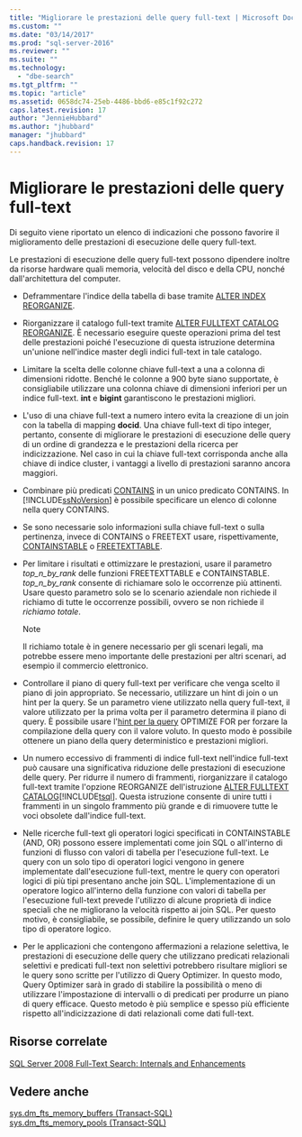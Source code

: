 ```yaml
---
title: "Migliorare le prestazioni delle query full-text | Microsoft Docs"
ms.custom: ""
ms.date: "03/14/2017"
ms.prod: "sql-server-2016"
ms.reviewer: ""
ms.suite: ""
ms.technology: 
  - "dbe-search"
ms.tgt_pltfrm: ""
ms.topic: "article"
ms.assetid: 0658dc74-25eb-4486-bbd6-e85c1f92c272
caps.latest.revision: 17
author: "JennieHubbard"
ms.author: "jhubbard"
manager: "jhubbard"
caps.handback.revision: 17
---
```

# Migliorare le prestazioni delle query full-text
  Di seguito viene riportato un elenco di indicazioni che possono favorire il miglioramento delle prestazioni di esecuzione delle query full-text.  
  
 Le prestazioni di esecuzione delle query full-text possono dipendere inoltre da risorse hardware quali memoria, velocità del disco e della CPU, nonché dall'architettura del computer.  
  
-   Deframmentare l'indice della tabella di base tramite [ALTER INDEX REORGANIZE](../../t-sql/statements/alter-index-transact-sql.md).  
  
-   Riorganizzare il catalogo full-text tramite [ALTER FULLTEXT CATALOG REORGANIZE](../../t-sql/statements/alter-fulltext-catalog-transact-sql.md). È necessario eseguire queste operazioni prima del test delle prestazioni poiché l'esecuzione di questa istruzione determina un'unione nell'indice master degli indici full-text in tale catalogo.  
  
-   Limitare la scelta delle colonne chiave full-text a una a colonna di dimensioni ridotte. Benché le colonne a 900 byte siano supportate, è consigliabile utilizzare una colonna chiave di dimensioni inferiori per un indice full-text. **int** e **bigint** garantiscono le prestazioni migliori.  
  
-   L'uso di una chiave full-text a numero intero evita la creazione di un join con la tabella di mapping **docid**. Una chiave full-text di tipo integer, pertanto, consente di migliorare le prestazioni di esecuzione delle query di un ordine di grandezza e le prestazioni della ricerca per indicizzazione. Nel caso in cui la chiave full-text corrisponda anche alla chiave di indice cluster, i vantaggi a livello di prestazioni saranno ancora maggiori.  
  
-   Combinare più predicati [CONTAINS](../../t-sql/queries/contains-transact-sql.md) in un unico predicato CONTAINS. In [!INCLUDE[ssNoVersion](../../includes/ssnoversion-md.md)] è possibile specificare un elenco di colonne nella query CONTAINS.  
  
-   Se sono necessarie solo informazioni sulla chiave full-text o sulla pertinenza, invece di CONTAINS o FREETEXT usare, rispettivamente, [CONTAINSTABLE](../../relational-databases/system-functions/containstable-transact-sql.md) o [FREETEXTTABLE](../../relational-databases/system-functions/freetexttable-transact-sql.md).  
  
-   Per limitare i risultati e ottimizzare le prestazioni, usare il parametro *top_n_by_rank* delle funzioni FREETEXTTABLE e CONTAINSTABLE. *top_n_by_rank* consente di richiamare solo le occorrenze più attinenti. Usare questo parametro solo se lo scenario aziendale non richiede il richiamo di tutte le occorrenze possibili, ovvero se non richiede il *richiamo totale*.  
  
    > [!NOTE]  
    >  Il richiamo totale è in genere necessario per gli scenari legali, ma potrebbe essere meno importante delle prestazioni per altri scenari, ad esempio il commercio elettronico.  
  
-   Controllare il piano di query full-text per verificare che venga scelto il piano di join appropriato. Se necessario, utilizzare un hint di join o un hint per la query. Se un parametro viene utilizzato nella query full-text, il valore utilizzato per la prima volta per il parametro determina il piano di query. È possibile usare l'[hint per la query](../Topic/Query%20Hints%20\(Transact-SQL\).md) OPTIMIZE FOR per forzare la compilazione della query con il valore voluto. In questo modo è possibile ottenere un piano della query deterministico e prestazioni migliori.  
  
-   Un numero eccessivo di frammenti di indice full-text nell'indice full-text può causare una significativa riduzione delle prestazioni di esecuzione delle query. Per ridurre il numero di frammenti, riorganizzare il catalogo full-text tramite l'opzione REORGANIZE dell'istruzione [ALTER FULLTEXT CATALOG](../../t-sql/statements/alter-fulltext-catalog-transact-sql.md)[!INCLUDE[tsql](../../includes/tsql-md.md)]. Questa istruzione consente di unire tutti i frammenti in un singolo frammento più grande e di rimuovere tutte le voci obsolete dall'indice full-text.  
  
-   Nelle ricerche full-text gli operatori logici specificati in CONTAINSTABLE (AND, OR) possono essere implementati come join SQL o all'interno di funzioni di flusso con valori di tabella per l'esecuzione full-text. Le query con un solo tipo di operatori logici vengono in genere implementate dall'esecuzione full-text, mentre le query con operatori logici di più tipi presentano anche join SQL. L'implementazione di un operatore logico all'interno della funzione con valori di tabella per l'esecuzione full-text prevede l'utilizzo di alcune proprietà di indice speciali che ne migliorano la velocità rispetto ai join SQL. Per questo motivo, è consigliabile, se possibile, definire le query utilizzando un solo tipo di operatore logico.  
  
-   Per le applicazioni che contengono affermazioni a relazione selettiva, le prestazioni di esecuzione delle query che utilizzano predicati relazionali selettivi e predicati full-text non selettivi potrebbero risultare migliori se le query sono scritte per l'utilizzo di Query Optimizer. In questo modo, Query Optimizer sarà in grado di stabilire la possibilità o meno di utilizzare l'impostazione di intervalli o di predicati per produrre un piano di query efficace. Questo metodo è più semplice e spesso più efficiente rispetto all'indicizzazione di dati relazionali come dati full-text.  
  
## Risorse correlate  
 [SQL Server 2008 Full-Text Search: Internals and Enhancements](http://go.microsoft.com/fwlink/?LinkId=129544)  
  
## Vedere anche  
 [sys.dm_fts_memory_buffers &#40;Transact-SQL&#41;](../../relational-databases/system-dynamic-management-views/sys-dm-fts-memory-buffers-transact-sql.md)   
 [sys.dm_fts_memory_pools &#40;Transact-SQL&#41;](../../relational-databases/system-dynamic-management-views/sys-dm-fts-memory-pools-transact-sql.md)  
  
  